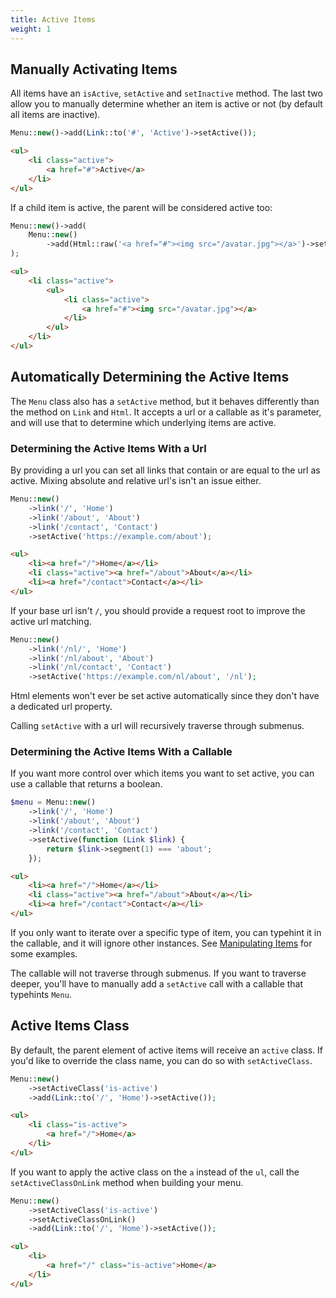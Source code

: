```yaml
---
title: Active Items
weight: 1
---
```


## Manually Activating Items

All items have an `isActive`, `setActive` and `setInactive` method. The last two allow you to manually determine whether an item is active or not (by default all items are inactive).

```php
Menu::new()->add(Link::to('#', 'Active')->setActive());
```

```html
<ul>
    <li class="active">
        <a href="#">Active</a>
    </li>
</ul>
```

If a child item is active, the parent will be considered active too:

```php
Menu::new()->add(
    Menu::new()
        ->add(Html::raw('<a href="#"><img src="/avatar.jpg"></a>')->setActive())
);
```

```html
<ul>
    <li class="active">
        <ul>
            <li class="active">
                <a href="#"><img src="/avatar.jpg"></a>
            </li>
        </ul>
    </li>
</ul>
```

## Automatically Determining the Active Items

The `Menu` class also has a `setActive` method, but it behaves differently than the method on `Link` and `Html`. It accepts a url or a callable as it's parameter, and will use that to determine which underlying items are active.

### Determining the Active Items With a Url

By providing a url you can set all links that contain or are equal to the url as active. Mixing absolute and relative url's isn't an issue either.

```php
Menu::new()
    ->link('/', 'Home')
    ->link('/about', 'About')
    ->link('/contact', 'Contact')
    ->setActive('https://example.com/about');
```

```html
<ul>
    <li><a href="/">Home</a></li>
    <li class="active"><a href="/about">About</a></li>
    <li><a href="/contact">Contact</a></li>
</ul>
```

If your base url isn't `/`, you should provide a request root to improve the active url matching.

```php
Menu::new()
    ->link('/nl/', 'Home')
    ->link('/nl/about', 'About')
    ->link('/nl/contact', 'Contact')
    ->setActive('https://example.com/nl/about', '/nl');
```

<div class="alert -info">
Html elements won't ever be set active automatically since they don't have a dedicated url property.
</div>

Calling `setActive` with a url will recursively traverse through submenus.

### Determining the Active Items With a Callable

If you want more control over which items you want to set active, you can use a callable that returns a boolean.

```php
$menu = Menu::new()
    ->link('/', 'Home')
    ->link('/about', 'About')
    ->link('/contact', 'Contact')
    ->setActive(function (Link $link) {
        return $link->segment(1) === 'about';
    });
```

```html
<ul>
    <li><a href="/">Home</a></li>
    <li class="active"><a href="/about">About</a></li>
    <li><a href="/contact">Contact</a></li>
</ul>
```

<div class="alert -info">
If you only want to iterate over a specific type of item, you can typehint it in the callable, and it will ignore other instances.
See <a href="/docs/menu/v2/items-in-depth/manipulating-items">Manipulating Items</a> for some examples.
</div>

The callable will not traverse through submenus. If you want to traverse deeper, you'll have to manually add a `setActive` call with a callable that typehints `Menu`.

## Active Items Class

By default, the parent element of active items will receive an `active` class. If you'd like to override the class name, you can do so with `setActiveClass`.

```php
Menu::new()
    ->setActiveClass('is-active')
    ->add(Link::to('/', 'Home')->setActive());
```

```html
<ul>
    <li class="is-active">
        <a href="/">Home</a>
    </li>
</ul>
```

If you want to apply the active class on the `a` instead of the `ul`, call the `setActiveClassOnLink` method when building your menu.

```php
Menu::new()
    ->setActiveClass('is-active')
    ->setActiveClassOnLink()
    ->add(Link::to('/', 'Home')->setActive());
```

```html
<ul>
    <li>
        <a href="/" class="is-active">Home</a>
    </li>
</ul>
```
